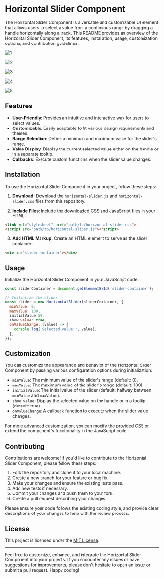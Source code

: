 # Horizontal Slider Component

The Horizontal Slider Component is a versatile and customizable UI element that allows users to select a value from a continuous range by dragging a handle horizontally along a track. This README provides an overview of the Horizontal Slider Component, its features, installation, usage, customization options, and contribution guidelines.

![1](https://github.com/abdul-1432/Horizontal_slider/assets/124916666/b9fdf523-a897-429f-add0-2bd8bb647048)

![2](https://github.com/abdul-1432/Horizontal_slider/assets/124916666/c87f35ad-1dbc-4453-9aad-448f70ee8804)

![3](https://github.com/abdul-1432/Horizontal_slider/assets/124916666/8005c234-6b42-4b7d-af17-35e4d9085090)

![4](https://github.com/abdul-1432/Horizontal_slider/assets/124916666/18e0cd98-570c-4d40-bcd2-0dae89d1ea3a)

![5](https://github.com/abdul-1432/Horizontal_slider/assets/124916666/0756e57f-68da-40ca-8757-2b3c95a66980)

## Features

- **User-Friendly**: Provides an intuitive and interactive way for users to select values.
- **Customizable**: Easily adaptable to fit various design requirements and themes.
- **Range Selection**: Define a minimum and maximum value for the slider's range.
- **Value Display**: Display the current selected value either on the handle or in a separate tooltip.
- **Callbacks**: Execute custom functions when the slider value changes.

## Installation

To use the Horizontal Slider Component in your project, follow these steps:

1. **Download**: Download the `horizontal-slider.js` and `horizontal-slider.css` files from this repository.

2. **Include Files**: Include the downloaded CSS and JavaScript files in your HTML:

```HTML
<link rel="stylesheet" href="path/to/horizontal-slider.css">
<script src="path/to/horizontal-slider.js"></script>
```

3. **Add HTML Markup**: Create an HTML element to serve as the slider container:

```HTML
<div id="slider-container"></div>
```

## Usage

Initialize the Horizontal Slider Component in your JavaScript code:

```javascript
const sliderContainer = document.getElementById('slider-container');

// Initialize the slider
const slider = new HorizontalSlider(sliderContainer, {
  minValue: 0,
  maxValue: 100,
  initialValue 50,
  show value: true,
  onValueChange: (value) => {
    console.log('Selected value:', value);
  },
});
```

## Customization

You can customize the appearance and behavior of the Horizontal Slider Component by passing various configuration options during initialization:

- `minValue`: The minimum value of the slider's range (default: 0).
- `maxValue`: The maximum value of the slider's range (default: 100).
- `initialValue`: The initial value of the slider (default: halfway between `minValue` and `maxValue`).
- `show value`: Display the selected value on the handle or in a tooltip (default: true).
- `onValueChange`: A callback function to execute when the slider value changes.

For more advanced customization, you can modify the provided CSS or extend the component's functionality in the JavaScript code.

## Contributing

Contributions are welcome! If you'd like to contribute to the Horizontal Slider Component, please follow these steps:

1. Fork the repository and clone it to your local machine.
2. Create a new branch for your feature or bug fix.
3. Make your changes and ensure the existing tests pass.
4. Add new tests if necessary.
5. Commit your changes and push them to your fork.
6. Create a pull request describing your changes.

Please ensure your code follows the existing coding style, and provide clear descriptions of your changes to help with the review process.

## License

This project is licensed under the [MIT License](LICENSE).

---

Feel free to customize, enhance, and integrate the Horizontal Slider Component into your projects. If you encounter any issues or have suggestions for improvements, please don't hesitate to open an issue or submit a pull request. Happy coding!
